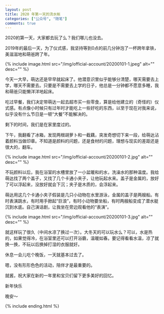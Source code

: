 ```yaml
---
layout: post
title: 2020 年第一天的流水帐
categories: ["公众号", "随笔"]
comments: true
---
```


2020的第一天，大家都去玩了么？我们哪儿也没去。

<!--more-->

2019年的最后一天，为了仪式感，我坚持等到0点的前几分钟泡了一杯跨年拿铁，美滋滋地和萌爸跨了年。

{% include image.html src="/img/official-account/20200101-1.jpeg" alt="" desc="" %}

今天一大早，萌达还是早早就起床了。他潜意识里似乎能够分清楚，哪天需要去上学，哪天不需要去。只要是不需要去上学的日子，他总是一分钟都不愿意多睡，我和萌爸只能懒洋洋地起床。

吃过早餐，我们决定带萌达一起去超市买一些零食，算是给他建立的（奇怪的）仪式感。有点像小时候只有过年时才能吃上一些好吃的东西，以至于现在对我来说，似乎没有什么节日是一顿“大餐”不能解决的。

剩下的时间，我们是在家里度过的。

下午，我翻看了冰箱，发现两根胡萝卜和一截藕，突发奇想切下来一段，给萌达沾着颜料当做印章。不知道是颜料的问题，还是食材的问题，理想与现实的差距还是很大的，翻车。

{% include image.html src="/img/official-account/20200101-2.jpg" alt="" desc="" %}

不玩颜料以后，我在浴室的水槽里放了一小盆暖和的水，洗澡水的那种温度。我给萌达找了两个盖子，又找了几个卡通小夹子，让他玩起水来。盖子是金属的，放好了可以浮起来，没放好就会下沉；夹子是木质的，会浮起来。

萌达用这几个卡通小夹子假装是几只小动物在水里游泳，金属的盖子是两艘船。有时表演跳水，有时用手掀起“巨浪”，有时小动物要坐船，有时两艘船变成了潜水艇沉到水底。自己演话剧，让我坐在旁边观看他的“表演”。

{% include image.html src="/img/official-account/20200101-3.jpg" alt="" desc="" %}

就这样玩了很久（中间水凉了换过一次）。大冬天的可以玩水么？可以，水是热的，如果觉得冷，在浴室里还可以打开浴霸，温暖如春。要记得看看水温，凉了就换一换，不玩以后换掉打湿的衣服就好。

休息一会儿吃个晚饭，一天就基本过去了。

嗯，没有形形色色的活动，陪伴才是最重要的。

就酱，祝大家在新的一年里和宝贝们留下更多美好的回忆。

新年快乐

晚安～

{% include ending.html %}
